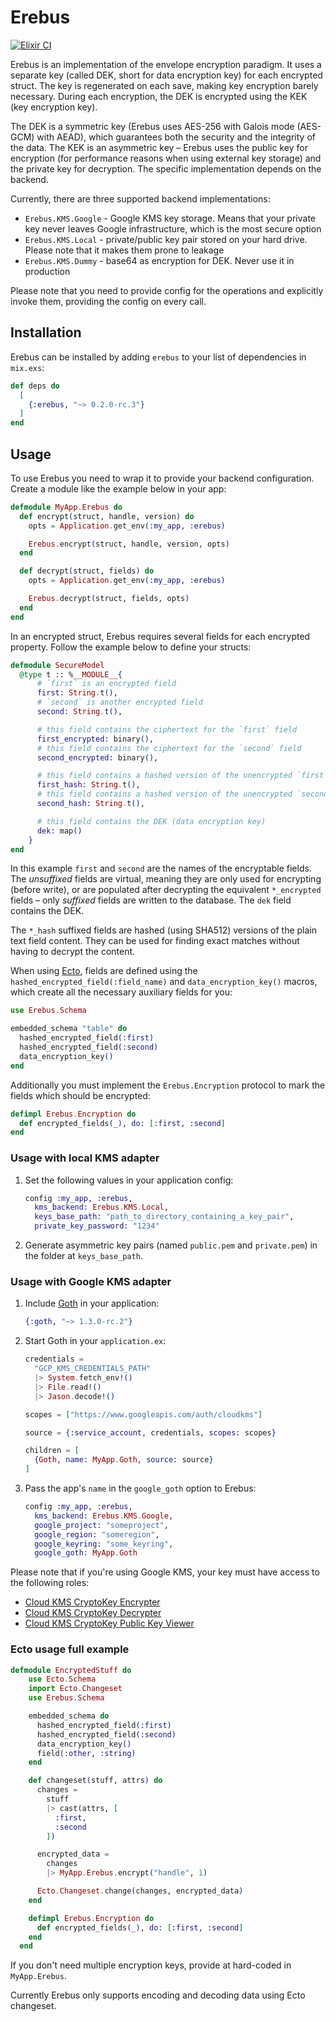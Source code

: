 # Erebus

[![Elixir CI](https://github.com/venndr/erebus/actions/workflows/elixir.yml/badge.svg)](https://github.com/venndr/erebus/actions/workflows/elixir.yml)

Erebus is an implementation of the envelope encryption paradigm. It uses a separate key (called DEK, short for data encryption key) for each encrypted struct. The key is regenerated on each save, making key encryption barely necessary.  During each encryption, the DEK is encrypted using the KEK (key encryption key).

The DEK is a symmetric key (Erebus uses AES-256 with Galois mode (AES-GCM) with AEAD), which guarantees both the security and the integrity of the data. The KEK is an asymmetric key – Erebus uses the public key for encryption (for performance reasons when using external key storage) and the private key for decryption. The specific implementation depends on the backend.

Currently, there are three supported backend implementations:

- `Erebus.KMS.Google` - Google KMS key storage. Means that your private key never leaves Google infrastructure,
  which is the most secure option
- `Erebus.KMS.Local` - private/public key pair stored on your hard drive. Please note that it makes them prone to leakage
- `Erebus.KMS.Dummy` - base64 as encryption for DEK. Never use it in production

Please note that you need to provide config for the operations and explicitly invoke them, providing the config on every call.

## Installation

Erebus can be installed by adding `erebus` to your list of dependencies in `mix.exs`:

```elixir
def deps do
  [
    {:erebus, "~> 0.2.0-rc.3"}
  ]
end
```

## Usage

To use Erebus you need to wrap it to provide your backend configuration. Create a module like the example below in your app:

```elixir
defmodule MyApp.Erebus do
  def encrypt(struct, handle, version) do
    opts = Application.get_env(:my_app, :erebus)

    Erebus.encrypt(struct, handle, version, opts)
  end

  def decrypt(struct, fields) do
    opts = Application.get_env(:my_app, :erebus)

    Erebus.decrypt(struct, fields, opts)
  end
end
```

In an encrypted struct, Erebus requires several fields for each encrypted property. Follow the
example below to define your structs:

```elixir
defmodule SecureModel
  @type t :: %__MODULE__{
      # `first` is an encrypted field
      first: String.t(),
      # `second` is another encrypted field
      second: String.t(),

      # this field contains the ciphertext for the `first` field
      first_encrypted: binary(),
      # this field contains the ciphertext for the `second` field
      second_encrypted: binary(),

      # this field contains a hashed version of the unencrypted `first` field
      first_hash: String.t(),
      # this field contains a hashed version of the unencrypted `second` field
      second_hash: String.t(),

      # this field contains the DEK (data encryption key)
      dek: map()
    }
end
```

In this example `first` and `second` are the names of the encryptable fields. The _unsuffixed_ fields are virtual, meaning they are only used for encrypting (before write), or are populated after decrypting the equivalent `*_encrypted` fields – only _suffixed_ fields are written to the database. The `dek` field contains the DEK.

The `*_hash` suffixed fields are hashed (using SHA512) versions of the plain text field content. They can be used for finding exact matches without having to decrypt the content.

When using [Ecto](https://hex.pm/packages/ecto), fields are defined using the `hashed_encrypted_field(:field_name)` and `data_encryption_key()` macros, which create all the necessary auxiliary fields for you:

```elixir
use Erebus.Schema

embedded_schema "table" do
  hashed_encrypted_field(:first)
  hashed_encrypted_field(:second)
  data_encryption_key()
end
```

Additionally you must implement the `Erebus.Encryption` protocol to mark the fields which should be encrypted:

```elixir
defimpl Erebus.Encryption do
  def encrypted_fields(_), do: [:first, :second]
end
```

### Usage with local KMS adapter

1. Set the following values in your application config:
    ```elixir
    config :my_app, :erebus,
      kms_backend: Erebus.KMS.Local,
      keys_base_path: "path_to_directory_containing_a_key_pair",
      private_key_password: "1234"
    ```
2. Generate asymmetric key pairs (named `public.pem` and `private.pem`) in the folder at `keys_base_path`.

### Usage with Google KMS adapter

1. Include [Goth](https://hex.pm/packages/goth) in your application:
    ```elixir
    {:goth, "~> 1.3.0-rc.2"}
    ```
2. Start Goth in your `application.ex`:
    ```elixir
    credentials =
      "GCP_KMS_CREDENTIALS_PATH"
      |> System.fetch_env!()
      |> File.read!()
      |> Jason.decode!()

    scopes = ["https://www.googleapis.com/auth/cloudkms"]

    source = {:service_account, credentials, scopes: scopes}

    children = [
      {Goth, name: MyApp.Goth, source: source}
    ]
    ```
3. Pass the app's `name` in the `google_goth` option to Erebus:
    ```elixir
    config :my_app, :erebus,
      kms_backend: Erebus.KMS.Google,
      google_project: "someproject",
      google_region: "someregion",
      google_keyring: "some_keyring",
      google_goth: MyApp.Goth
    ```

Please note that if you're using Google KMS, your key must have access to the following roles:

- [Cloud KMS CryptoKey Encrypter](https://cloud.google.com/kms/docs/reference/permissions-and-roles#cloudkms.cryptoKeyEncrypter)
- [Cloud KMS CryptoKey Decrypter](https://cloud.google.com/kms/docs/reference/permissions-and-roles#cloudkms.cryptoKeyDecrypter)
- [Cloud KMS CryptoKey Public Key Viewer](https://cloud.google.com/kms/docs/reference/permissions-and-roles#cloudkms.publicKeyViewer)

### Ecto usage full example

```elixir
defmodule EncryptedStuff do
    use Ecto.Schema
    import Ecto.Changeset
    use Erebus.Schema

    embedded_schema do
      hashed_encrypted_field(:first)
      hashed_encrypted_field(:second)
      data_encryption_key()
      field(:other, :string)
    end

    def changeset(stuff, attrs) do
      changes =
        stuff
        |> cast(attrs, [
          :first,
          :second
        ])

      encrypted_data =
        changes
        |> MyApp.Erebus.encrypt("handle", 1)

      Ecto.Changeset.change(changes, encrypted_data)
    end

    defimpl Erebus.Encryption do
      def encrypted_fields(_), do: [:first, :second]
    end
  end
```

If you don't need multiple encryption keys, provide at hard-coded in `MyApp.Erebus`.

Currently Erebus only supports encoding and decoding data using Ecto changeset.
